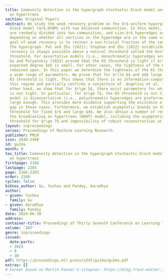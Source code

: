 ```yaml
---
title: Community detection in the hypergraph stochastic block model and reconstruction
  on hypertrees
section: Original Papers
abstract: We study the weak recovery problem on the $r$-uniform hypergraph stochastic
  block model ($r$-HSBM) with two balanced communities. In this model, $n$ vertices
  are randomly divided into two communities, and size-$r$ hyperedges are added randomly
  depending on whether all vertices in the hyperedge are in the same community. The
  goal of weak recovery is to recover a non-trivial fraction of the communities given
  the hypergraph. Pal and Zhu (2021); Stephan and Zhu (2022) established that weak
  recovery is always possible above a natural threshold called the Kesten-Stigum (KS)
  threshold. For assortative models (i.e., monochromatic hyperedges are preferred),
  Gu and Polyanskiy (2023) proved that the KS threshold is tight if $r\le 4$ or the
  expected degree $d$ is small. For other cases, the tightness of the KS threshold
  remained open. In this paper we determine the tightness of the KS threshold for
  a wide range of parameters. We prove that for $r\le 6$ and $d$ large enough, the
  KS threshold is tight. This shows that there is no information-computation gap in
  this regime and partially confirms a conjecture of  Angelini et al. (2015). On the
  other hand, we show that for $r\ge 5$, there exist parameters for which the KS threshold
  is not tight. In particular, for $r\ge 7$, the KS threshold is not tight if the
  model is disassortative (i.e., polychromatic hyperedges are preferred) or $d$ is
  large enough. This provides more evidence supporting the existence of an information-computation
  gap in these cases. Furthermore, we establish asymptotic bounds on the weak recovery
  threshold for fixed $r$ and large $d$. We also obtain a number of results regarding
  the broadcasting on hypertrees (BOHT) model, including the asymptotics of the reconstruction
  threshold for $r\ge 7$ and impossibility of robust reconstruction at criticality.
layout: inproceedings
series: Proceedings of Machine Learning Research
publisher: PMLR
issn: 2640-3498
id: gu24a
month: 0
tex_title: Community detection in the hypergraph stochastic block model and reconstruction
  on hypertrees
firstpage: 2166
lastpage: 2203
page: 2166-2203
order: 2166
cycles: false
bibtex_author: Gu, Yuzhou and Pandey, Aaradhya
author:
- given: Yuzhou
  family: Gu
- given: Aaradhya
  family: Pandey
date: 2024-06-30
address:
container-title: Proceedings of Thirty Seventh Conference on Learning Theory
volume: '247'
genre: inproceedings
issued:
  date-parts:
  - 2024
  - 6
  - 30
pdf: https://proceedings.mlr.press/v247/gu24a/gu24a.pdf
extras: []
# Format based on Martin Fenner's citeproc: https://blog.front-matter.io/posts/citeproc-yaml-for-bibliographies/
---
```

